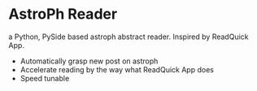 # AstroPh Reader

a Python, PySide based astroph abstract reader. Inspired by ReadQuick
App.

* Automatically grasp new post on astroph
* Accelerate reading by the way what ReadQuick App does
* Speed tunable
